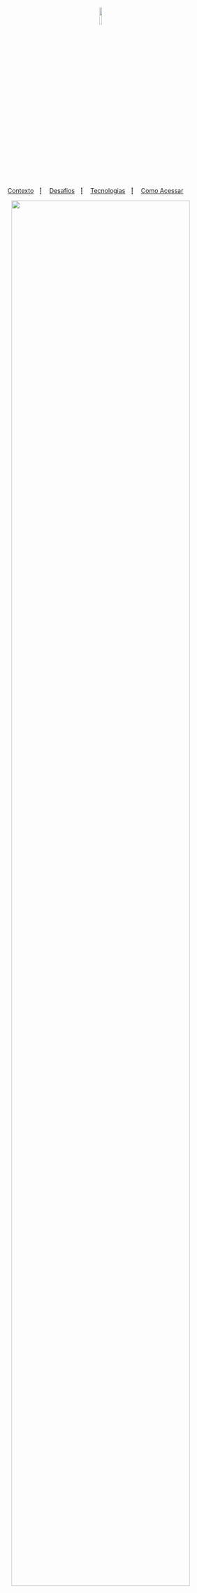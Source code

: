 <h1 align="center">
  <img src="https://github.com/Skitttz/AniArt/assets/94083688/8b7409fa-f355-4038-ad94-dfedc16d1ecb" width="10%" />

</h1>


<p align="center">
  <a href="#contexto-">Contexto</a>&nbsp;&nbsp;&nbsp;┋&nbsp;&nbsp;&nbsp;
  <a href="#desafios-">Desafios</a>&nbsp;&nbsp;&nbsp;┋&nbsp;&nbsp;&nbsp;
  <a href="#tecnologias-%EF%B8%8F">Tecnologias</a>&nbsp;&nbsp;&nbsp;┋&nbsp;&nbsp;&nbsp;
  <a href="#como-acessar-">Como Acessar</a>&nbsp;&nbsp;&nbsp;&nbsp;&nbsp;&nbsp;

</p>


<div align="center">
<img src="https://i.ibb.co/yNRP3fn/AniArt.png" width="90%" />
</div>

## Contexto 📝

É um projeto dedicado a explorar e apreciar as diversas formas de arte presentes nos animes. Com uma abordagem abrangente e diversificada, oferecendo aos seus visitantes uma visão aprofundada sobre os aspectos visuais e estéticos que tornam os animes uma forma de arte tão cativante. Além disso, os visistantes podem se conectar, conversar e compartilhar sua paixão pelo tema.

## Desafios 🎯

Desenvolver um projeto de comunidade de anime pode ser empolgante, mas também apresenta desafios. Aqui está um resumo de alguns desafios que foram impostos para executar esse projeto:

- [x] Dropdowm menu interativo;
- [x] Aplicar o objeto <a href="https://developer.mozilla.org/pt-BR/docs/Web/JavaScript/Reference/Global_Objects/Date">date</a> no contexto do projeto;
- [x] Modal de login/registrar personalizado;
- [x] Criação do Dark Mode;
- [x] Refatorar projeto.


## Tecnologias 🖥️

O projeto foi desenvolvido utilizando **HTML**, **CSS** e **JavaScript**, com o objetivo de criar uma estrutura sólida, estilização atraente e animações envolventes para aprimorar a experiência do usuário dando uma navegação mais fluida e interativa, resultando numa experiência globalmente agradável aos visitantes.


## Como acessar 🚪🚶

O projeto foi hospedado no GitHub Pages, ao clicar no link <a href="https://skitttz.github.io/AniArt/"> skitttz.github.io/AniArt/</a> você será redirecionado para uma previa nessa mesma **aba**.











